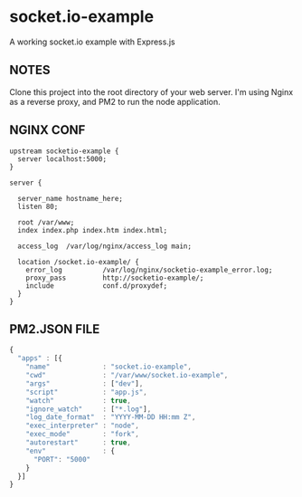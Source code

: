 # socket.io-example
A working socket.io example with Express.js

## NOTES

Clone this project into the root directory of your web server. I'm using Nginx
as a reverse proxy, and PM2 to run the node application.

## NGINX CONF

```
upstream socketio-example {
  server localhost:5000;
}

server {

  server_name hostname_here;
  listen 80;

  root /var/www;
  index index.php index.htm index.html;

  access_log  /var/log/nginx/access_log main;

  location /socket.io-example/ {
    error_log          /var/log/nginx/socketio-example_error.log;
    proxy_pass         http://socketio-example/;
    include            conf.d/proxydef;
  }
}
```

## PM2.JSON FILE

```javascript
{
  "apps" : [{
    "name"             : "socket.io-example",
    "cwd"              : "/var/www/socket.io-example",
    "args"             : ["dev"],
    "script"           : "app.js",
    "watch"            : true,
    "ignore_watch"     : ["*.log"],
    "log_date_format"  : "YYYY-MM-DD HH:mm Z",
    "exec_interpreter" : "node",
    "exec_mode"        : "fork",
    "autorestart"      : true,
    "env"              : {
      "PORT": "5000"
    }
  }]
}
```